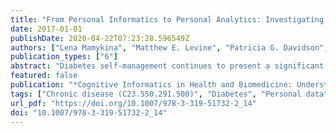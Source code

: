 ```yaml
---
title: "From Personal Informatics to Personal Analytics: Investigating How Clinicians and Patients Reason About Personal Data Generated with Self-Monitoring in Diabetes"
date: 2017-01-01
publishDate: 2020-04-22T07:23:28.596549Z
authors: ["Lena Mamykina", "Matthew E. Levine", "Patricia G. Davidson", "Arlene M. Smaldone", "Noemie Elhadad", "David J. Albers"]
publication_types: ["6"]
abstract: "Diabetes self-management continues to present a significant challenge to millions of individuals around the world, as it often requires significant modifications to one’s lifestyle. The highly individual nature of the disease presents a need for each affected person to discover which daily activities have the most positive impact on one’s health and which are detrimental to it. Data collected with self-monitoring can help to reveal these relationships, however interpreting such data may be non-trivial. In this research we investigate how individuals with type 2 diabetes and their healthcare providers reason about data collected with self-monitoring and what computational methods can facilitate this process."
featured: false
publication: "*Cognitive Informatics in Health and Biomedicine: Understanding and Modeling Health Behaviors*"
tags: ["Chronic disease (C23.550.291.500)", "Diabetes", "Personal data", "Personal informatics", "Reasoning", "Self-care (N02.421.784.680)", "Self-management", "Self-monitoring"]
url_pdf: "https://doi.org/10.1007/978-3-319-51732-2_14"
doi: "10.1007/978-3-319-51732-2_14"
---
```


